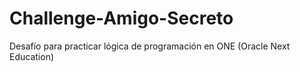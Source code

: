 # Challenge-Amigo-Secreto
Desafío para practicar lógica de programación en ONE (Oracle Next Education)
